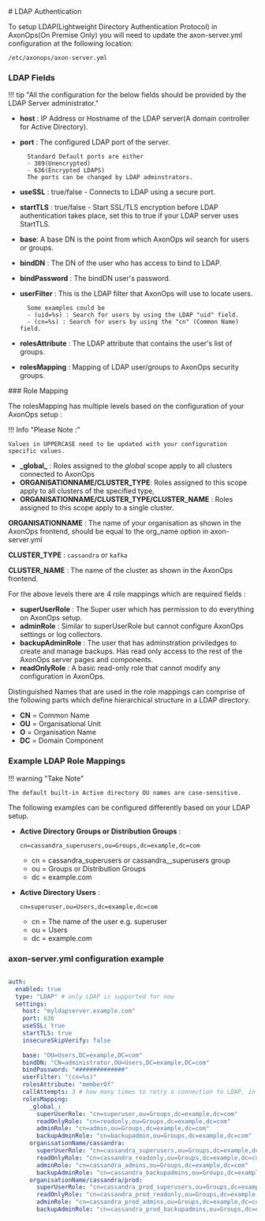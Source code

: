 # LDAP Authentication

To setup LDAP(Lightweight Directory Authentication Protocol) in AxonOps(On Premise Only) you will need to update the axon-server.yml configuration at the following location:

```/etc/axonops/axon-server.yml```


### LDAP Fields

!!! tip "All the configuration for the below fields should be provided by the LDAP Server administrator."

  - **host** : IP Address or Hostname of the LDAP server(A domain controller for Active Directory).
  - **port** : The configured LDAP port of the server.

          Standard Default ports are either 
          - 389(Unencrypted) 
          - 636(Encrypted LDAPS)
          The ports can be changed by LDAP adminstrators.

  - **useSSL** : true/false - Connects to LDAP using a secure port.
  - **startTLS** : true/false - Start SSL/TLS encryption before LDAP authentication takes place, set this to true if your LDAP server uses StartTLS.
  - **base**: A base DN is the point from which AxonOps wil search for users or groups. 
  - **bindDN** : The DN of the user who has access to bind to LDAP.
  - **bindPassword** : The bindDN user's password.
  - **userFilter** : This is the LDAP filter that AxonOps will use to locate users.
                 
          Some examples could be 
          - (uid=%s) : Search for users by using the LDAP "uid" field.
          - (cn=%s) : Search for users by using the "cn" (Common Name) field.

  - **rolesAttribute** : The LDAP attribute that contains the user's list of groups.
  - **rolesMapping** : Mapping of LDAP user/groups to AxonOps security groups.

### Role Mapping

The rolesMapping has multiple levels based on the configuration of your AxonOps setup : 

!!! Info "Please Note :"

    Values in UPPERCASE need to be updated with your configuration specific values.

  - **\_global\_** : Roles assigned to the _global_ scope apply to all clusters connected to AxonOps
  - **ORGANISATIONNAME/CLUSTER_TYPE**: Roles assigned to this scope apply to all clusters of the specified type, 
  - **ORGANISATIONNAME/CLUSTER_TYPE/CLUSTER_NAME** : Roles assigned to this scope apply to a single cluster.

**ORGANISATIONNAME** :  The name of your organisation as shown in the AxonOps frontend, should be equal to the org_name option in axon-server.yml

**CLUSTER_TYPE** : `cassandra` or `kafka`

**CLUSTER_NAME** : The name of the cluster as shown in the AxonOps frontend.

For the above levels there are 4 role mappings which are required fields :

  - **superUserRole** : The Super user which has permission to do everything on AxonOps setup.
  - **adminRole** : Similar to superUserRole but cannot configure AxonOps settings or log collectors.
  - **backupAdminRole** : The user that has adminstration priviledges to create and manage backups. Has read only access to the rest of the AxonOps server pages and components.
  - **readOnlyRole** : A basic read-only role that cannot modify any configuration in AxonOps.

Distinguished Names that are used in the role mappings can comprise of the following parts which define hierarchical structure in a LDAP directory.

  - **CN** = Common Name
  - **OU** = Organisational Unit
  - **O** = Organisation Name
  - **DC** = Domain Component


### Example LDAP Role Mappings

!!! warning "Take Note"

    The default built-in Active directory OU names are case-sensitive.


The following examples can be configured differently based on your LDAP setup.

  - **Active Directory Groups or Distribution Groups** :
    
    ```cn=cassandra_superusers,ou=Groups,dc=example,dc=com```

    - cn = cassandra_superusers or cassandra_<ENV>_superusers group
    - ou = Groups or Distribution Groups
    - dc = example.com

  - **Active Directory Users** : 
    
    ```cn=superuser,ou=Users,dc=example,dc=com```

    - cn = The name of the user e.g. superuser
    - ou = Users
    - dc = example.com


### axon-server.yml configuration example

``` yaml

auth:
  enabled: true
  type: "LDAP" # only LDAP is supported for now
  settings:
    host: "myldapserver.example.com"
    port: 636
    useSSL: true
    startTLS: true
    insecureSkipVerify: false
    
    base: "OU=Users,DC=example,DC=com"   
    bindDN: "CN=administrator,OU=Users,DC=example,DC=com"
    bindPassword: "##############"
    userFilter: "(cn=%s)"
    rolesAttribute: "memberOf"
    callAttempts: 3 # how many times to retry a connection to LDAP, in case of network issues.
    rolesMapping:
      _global_:
        superUserRole: "cn=superuser,ou=Groups,dc=example,dc=com"
        readOnlyRole: "cn=readonly,ou=Groups,dc=example,dc=com"
        adminRole: "cn=admin,ou=Groups,dc=example,dc=com"
        backupAdminRole: "cn=backupadmin,ou=Groups,dc=example,dc=com"
      organisationName/cassandra:
        superUserRole: "cn=cassandra_superusers,ou=Groups,dc=example,dc=com"
        readOnlyRole: "cn=cassandra_readonly,ou=Groups,dc=example,dc=com"
        adminRole: "cn=cassandra_admins,ou=Groups,dc=example,dc=com"
        backupAdminRole: "cn=cassandra_backupadmins,ou=Groups,dc=example,dc=com"
      organisationName/cassandra/prod:
        superUserRole: "cn=cassandra_prod_superusers,ou=Groups,dc=example,dc=com"
        readOnlyRole: "cn=cassandra_prod_readonly,ou=Groups,dc=example,dc=com"
        adminRole: "cn=cassandra_prod_admins,ou=Groups,dc=example,dc=com"
        backupAdminRole: "cn=cassandra_prod_backupadmins,ou=Groups,dc=example,dc=com"
```